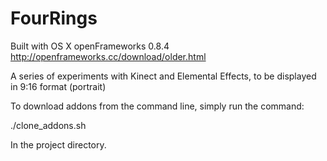 # FourRings

Built with OS X openFrameworks 0.8.4
http://openframeworks.cc/download/older.html

A series of experiments with Kinect and Elemental Effects, to be displayed in 9:16 format (portrait)

To download addons from the command line, simply run the command:

./clone_addons.sh

In the project directory.
